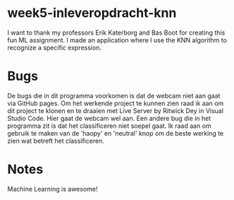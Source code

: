 # week5-inleveropdracht-knn
I want to thank my professors Erik Katerborg and Bas Boot for creating this fun ML assignment. I made an application where I use the KNN algorithm to recognize a specific expression.

# Bugs
De bugs die in dit programma voorkomen is dat de webcam niet aan gaat via GitHub pages. Om het werkende project te kunnen zien raad ik aan om dit project te klonen en te draaien met Live Server by Ritwick Dey in Visual Studio Code. Hier gaat de webcam wel aan. Een andere bug die in het programma zit is dat het classificeren niet soepel gaat. Ik raad aan om gebruik te maken van de 'haopy' en 'neutral' knop om de beste werking te zien wat betreft het classificeren.

# Notes
Machine Learning is awesome!
